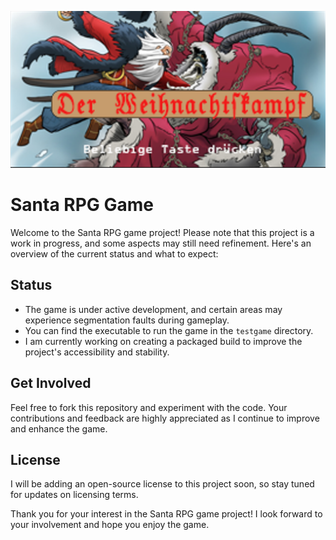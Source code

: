 ![Alt Text](https://github.com/AJyo2021/Santa-RPG-game/blob/main/images/Santa-title-screen.png)

# Santa RPG Game

Welcome to the Santa RPG game project! Please note that this project is a work in progress, and some aspects may still need refinement. Here's an overview of the current status and what to expect:

## Status
- The game is under active development, and certain areas may experience segmentation faults during gameplay.
- You can find the executable to run the game in the `testgame` directory.
- I am currently working on creating a packaged build to improve the project's accessibility and stability.

## Get Involved
Feel free to fork this repository and experiment with the code. Your contributions and feedback are highly appreciated as I continue to improve and enhance the game.

## License
I will be adding an open-source license to this project soon, so stay tuned for updates on licensing terms.

Thank you for your interest in the Santa RPG game project! I look forward to your involvement and hope you enjoy the game.
